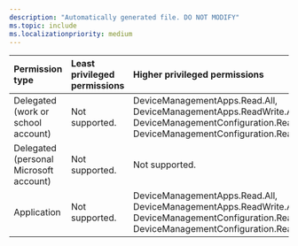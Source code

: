 ```yaml
---
description: "Automatically generated file. DO NOT MODIFY"
ms.topic: include
ms.localizationpriority: medium
---
```


|Permission type|Least privileged permissions|Higher privileged permissions|
|:---|:---|:---|
|Delegated (work or school account)|Not supported.|DeviceManagementApps.Read.All, DeviceManagementApps.ReadWrite.All, DeviceManagementConfiguration.Read.All, DeviceManagementConfiguration.ReadWrite.All|
|Delegated (personal Microsoft account)|Not supported.|Not supported.|
|Application|Not supported.|DeviceManagementApps.Read.All, DeviceManagementApps.ReadWrite.All, DeviceManagementConfiguration.Read.All, DeviceManagementConfiguration.ReadWrite.All|

